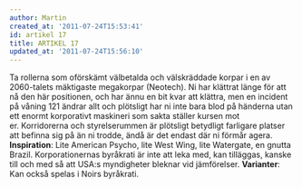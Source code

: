 ```yaml
---
author: Martin
created_at: '2011-07-24T15:53:41'
id: artikel 17
title: ARTIKEL 17
updated_at: '2011-07-24T15:56:10'
---
```

Ta rollerna som oförskämt välbetalda och välskräddade korpar i en av 2060-talets mäktigaste megakorpar (Neotech). Ni har klättrat länge för att nå den här positionen, och har ännu en bit kvar att klättra, men en incident på våning 121 ändrar allt och plötsligt har ni inte bara blod på händerna utan ett enormt korporativt maskineri som sakta ställer kursen mot er. Korridorerna och styrelserummen är plötsligt betydligt farligare platser att befinna sig på än ni trodde, ändå är det endast där ni förmår agera. **Inspiration**: Lite American Psycho, lite West Wing, lite Watergate, en gnutta Brazil. Korporationernas byråkrati är inte att leka med, kan tilläggas, kanske till och med så att USA:s myndigheter bleknar vid jämförelser. **Varianter**: Kan också spelas i Noirs byråkrati.